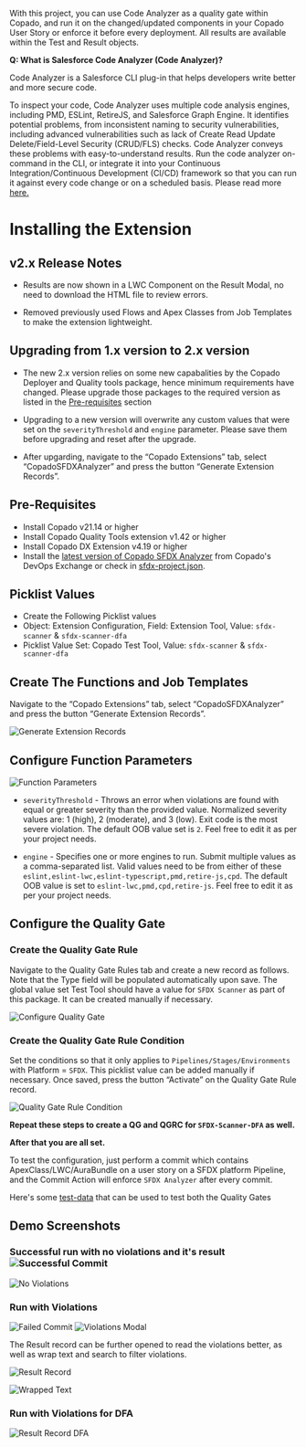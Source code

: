 With this project, you can use Code Analyzer as a quality gate within Copado, and run it on the changed/updated components in your Copado User Story or enforce it before every deployment. All results are available within the Test and Result objects.

**Q: What is Salesforce Code Analyzer (Code Analyzer)?**

Code Analyzer is a Salesforce CLI plug-in that helps developers write better and more secure code.

To inspect your code, Code Analyzer uses multiple code analysis engines, including PMD, ESLint, RetireJS, and Salesforce Graph Engine. It identifies potential problems, from inconsistent naming to security vulnerabilities, including advanced vulnerabilities such as lack of Create Read Update Delete/Field-Level Security (CRUD/FLS) checks. Code Analyzer conveys these problems with easy-to-understand results. Run the code analyzer on-command in the CLI, or integrate it into your Continuous Integration/Continuous Development (CI/CD) framework so that you can run it against every code change or on a scheduled basis. Please read more [here.](https://forcedotcom.github.io/sfdx-scanner/en/v3.x/faq/)

# Installing the Extension

## v2.x Release Notes

- Results are now shown in a LWC Component on the Result Modal, no need to download the HTML file to review errors.

- Removed previously used Flows and Apex Classes from Job Templates to make the extension lightweight.

## Upgrading from 1.x version to 2.x version

- The new 2.x version relies on some new capabalities by the Copado Deployer and Quality tools package, hence minimum requirements have changed. Please upgrade those packages to the required version as listed in the [Pre-requisites](#pre-requisites) section

- Upgrading to a new version will overwrite any custom values that were set on the `severityThreshold` and `engine` parameter. Please save them before upgrading and reset after the upgrade.

- After upgarding, navigate to the “Copado Extensions” tab, select “CopadoSFDXAnalyzer” and press the button “Generate Extension Records”.

## Pre-Requisites
* Install Copado v21.14 or higher
* Install Copado Quality Tools extension v1.42 or higher
* Install Copado DX Extension v4.19 or higher
* Install the [latest version of Copado SFDX Analyzer](https://success.copado.com/s/listing-detail?recordId=a545p000000Xx1hAAC) from Copado's DevOps Exchange or check in [sfdx-project.json](./sfdx-project.json).

## Picklist Values

* Create the Following Picklist values
* Object: Extension Configuration, Field: Extension Tool, Value: `sfdx-scanner` & `sfdx-scanner-dfa`
* Picklist Value Set: Copado Test Tool, Value: `sfdx-scanner` & `sfdx-scanner-dfa`

## Create The Functions and Job Templates
Navigate to the “Copado Extensions” tab, select “CopadoSFDXAnalyzer” and press the button “Generate Extension Records”.

![Generate Extension Records](./images/generate-extension-records.png)

## Configure Function Parameters

![Function Parameters](./images/function-parameters.png)

* `severityThreshold` - Throws an error when violations are found with equal or greater severity than the provided value. Normalized severity values are: 1 (high), 2 (moderate), and 3 (low). Exit code is the most severe violation. The default OOB value set is `2`. Feel free to edit it as per your project needs.

* `engine` - Specifies one or more engines to run. Submit multiple values as a comma-separated list. Valid values need to be from either of these `eslint,eslint-lwc,eslint-typescript,pmd,retire-js,cpd`.
The default OOB value is set to `eslint-lwc,pmd,cpd,retire-js`. Feel free to edit it as per your project needs.

## Configure the Quality Gate

### Create the Quality Gate Rule
Navigate to the Quality Gate Rules tab and create a new record as follows. Note that the Type field will be populated automatically upon save. The global value set Test Tool should have a value for `SFDX Scanner` as part of this package. It can be created manually if necessary.

![Configure Quality Gate](./images/create-quality-gate-rule.png)

### Create the Quality Gate Rule Condition
Set the conditions so that it only applies to `Pipelines/Stages/Environments` with Platform = `SFDX`. This picklist value can be added manually if necessary.
Once saved, press the button “Activate” on the Quality Gate Rule record.

![Quality Gate Rule Condition](./images/quality-gate-rule-condition.png)

**Repeat these steps to create a QG and QGRC for `SFDX-Scanner-DFA` as well.**

**After that you are all set.**

To test the configuration, just perform a commit which contains ApexClass/LWC/AuraBundle on a user story on a SFDX platform Pipeline, and the Commit Action will enforce `SFDX Analyzer` after every commit.

Here's some [test-data](./test-data/) that can be used to test both the Quality Gates

## Demo Screenshots

### Successful run with no violations and it's result![Successful Commit](./images/successful-commit.png)
![No Violations](./images/no-violations.png)

### Run with Violations
![Failed Commit](./images/failed-commit-sfdx.png)
![Violations Modal](./images/violations-modal-sfdx.png)

The Result record can be further opened to read the violations better, as well as wrap text and search to filter violations.

![Result Record](./images/violations-result-sfdx.png)

![Wrapped Text](./images/violations-wrapped-search-sfdx.png)

### Run with Violations for DFA
![Result Record DFA](./images/violations-modal-dfa.png)
